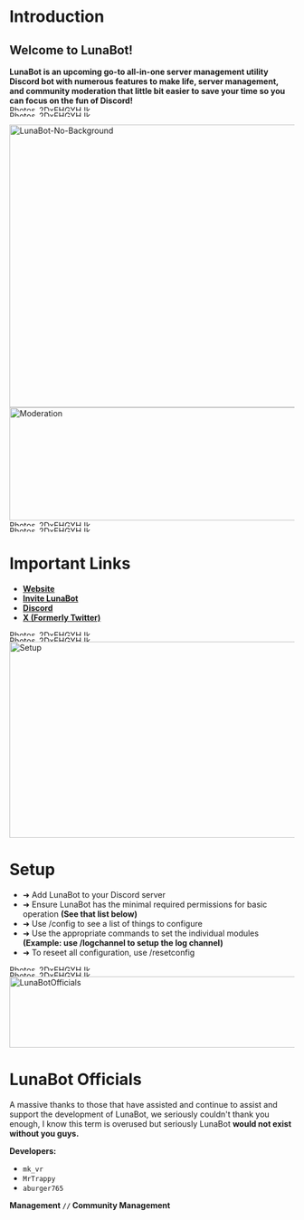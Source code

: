 # Introduction

## Welcome to LunaBot!

**LunaBot is an upcoming go-to all-in-one server management utility Discord bot with numerous features to make life, server management, and community moderation that little bit easier to save your time so you can focus on the fun of Discord!**
<img width="2500" height="10" alt="Photos_2DxFHGYHJk" src="https://github.com/user-attachments/assets/3943d559-fcee-4537-bb39-3f523d9f4beb" />
<img width="2500" height="10" alt="Photos_2DxFHGYHJk" src="https://github.com/user-attachments/assets/3943d559-fcee-4537-bb39-3f523d9f4beb" />


<img width="760" height="500" alt="LunaBot-No-Background" src="https://github.com/user-attachments/assets/059b2660-5f92-45e6-bbea-8065b3f9a59e" />
<img width="950" height="200" alt="Moderation" src="https://github.com/user-attachments/assets/2293ac35-d442-4b18-9881-f1b6c7fa17fc" />


<img width="2500" height="10" alt="Photos_2DxFHGYHJk" src="https://github.com/user-attachments/assets/3943d559-fcee-4537-bb39-3f523d9f4beb" />
<img width="2500" height="10" alt="Photos_2DxFHGYHJk" src="https://github.com/user-attachments/assets/3943d559-fcee-4537-bb39-3f523d9f4beb" />

# Important Links
- [**Website**](https://lunabot.online)
- [**Invite LunaBot**](https://lunabot.online/invite)
- [**Discord**](https://lunabot.online/support)
- [**X (Formerly Twitter)**](https://x.com/@TeamLunaBot)


<img width="2500" height="10" alt="Photos_2DxFHGYHJk" src="https://github.com/user-attachments/assets/3943d559-fcee-4537-bb39-3f523d9f4beb" />
<img width="2500" height="10" alt="Photos_2DxFHGYHJk" src="https://github.com/user-attachments/assets/3943d559-fcee-4537-bb39-3f523d9f4beb" />

<img width="719" height="347" alt="Setup" src="https://github.com/user-attachments/assets/816f3aa3-3cec-4e5c-8f44-ce04e9e4eb0c" />

# Setup
- ➜ Add LunaBot to your Discord server
- ➜ Ensure LunaBot has the minimal required permissions for basic operation **(See that list below)**
- ➜ Use /config to see a list of things to configure
- ➜ Use the appropriate commands to set the individual modules **(Example: use /logchannel to setup the log channel)**
- ➜ To reseet all configuration, use /resetconfig

<img width="2500" height="10" alt="Photos_2DxFHGYHJk" src="https://github.com/user-attachments/assets/3943d559-fcee-4537-bb39-3f523d9f4beb" />
<img width="2500" height="10" alt="Photos_2DxFHGYHJk" src="https://github.com/user-attachments/assets/3943d559-fcee-4537-bb39-3f523d9f4beb" />

<img width="1237" height="126" alt="LunaBotOfficials" src="https://github.com/user-attachments/assets/f3446f7d-905f-40da-a15c-f2aa2e56dd8e" />

# LunaBot Officials
A massive thanks to those that have assisted and continue to assist and support the development of LunaBot, we seriously couldn't thank you enough, I know this term is overused but seriously LunaBot **would not exist without you guys.**

**Developers:**
- `mk_vr`
- `MrTrappy`
- `aburger765`

**Management `//` Community Management**
